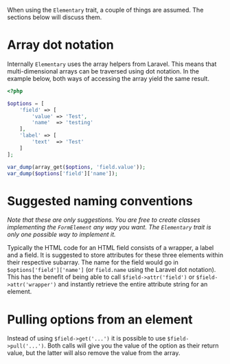 When using the `Elementary` trait, a couple of things are assumed. The sections below will discuss them.

# Array dot notation

Internally `Elementary` uses the array helpers from Laravel. This means that multi-dimensional arrays can be traversed using dot notation. In the example below, both ways of accessing the array yield the same result.

````php
<?php

$options = [
    'field' => [
        'value' => 'Test',
        'name'  => 'testing'
    ],
    'label' => [
    	'text'  => 'Test'
    ]
];

var_dump(array_get($options, 'field.value'));
var_dump($options['field']['name']);
````

# Suggested naming conventions

*Note that these are only suggestions. You are free to create classes implementing the `FormElement` any way you want. The `Elementary` trait is only one possible way to implement it.*

Typically the HTML code for an HTML field consists of a wrapper, a label and a field. It is suggested to store attributes for these three elements within their respective subarray. The name for the field would go in `$options['field']['name']` (or `field.name` using the Laravel dot notation). This has the benefit of being able to call `$field->attr('field')` or `$field->attr('wrapper')` and instantly retrieve the entire attribute string for an element.

# Pulling options from an element

Instead of using `$field->get('...')` it is possible to use `$field->pull('...')`. Both calls will give you the value of the option as their return value, but the latter will also remove the value from the array.